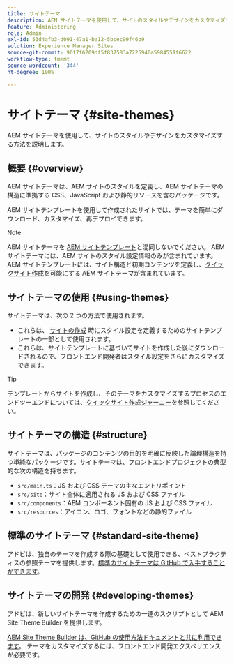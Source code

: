 ```yaml
---
title: サイトテーマ
description: AEM サイトテーマを使用して、サイトのスタイルやデザインをカスタマイズする方法を説明します。
feature: Administering
role: Admin
exl-id: 53d4afb3-d091-47a1-ba12-5bcec99f46b9
solution: Experience Manager Sites
source-git-commit: 90f7f6209df5f837583a7225940a5984551f6622
workflow-type: tm+mt
source-wordcount: '344'
ht-degree: 100%

---
```


# サイトテーマ {#site-themes}

AEM サイトテーマを使用して、サイトのスタイルやデザインをカスタマイズする方法を説明します。

## 概要 {#overview}

AEM サイトテーマは、AEM サイトのスタイルを定義し、AEM サイトテーマの構造に準拠する CSS、JavaScript および静的リソースを含むパッケージです。

AEM サイトテンプレートを使用して作成されたサイトでは、テーマを簡単にダウンロード、カスタマイズ、再デプロイできます。

>[!NOTE]
>
>AEM サイトテーマを [AEM サイトテンプレート](site-templates.md)と混同しないでください。 AEM サイトテーマには、AEM サイトのスタイル設定情報のみが含まれています。AEM サイトテンプレートには、サイト構造と初期コンテンツを定義し、[クイックサイト作成](create-site.md)を可能にする AEM サイトテーマが含まれています。

## サイトテーマの使用 {#using-themes}

サイトテーマは、次の 2 つの方法で使用されます。

* これらは、 [サイトの作成](create-site.md) 時にスタイル設定を定義するためのサイトテンプレートの一部として使用されます。
* これらは、サイトテンプレートに基づいてサイトを作成した後にダウンロードされるので、フロントエンド開発者はスタイル設定をさらにカスタマイズできます。

>[!TIP]
>
>テンプレートからサイトを作成し、そのテーマをカスタマイズするプロセスのエンドツーエンドについては、[クイックサイト作成ジャーニー](/help/journey-sites/quick-site/overview.md)を参照してください。

## サイトテーマの構造 {#structure}

サイトテーマは、パッケージのコンテンツの目的を明確に反映した論理構造を持つ単純なパッケージです。サイトテーマは、フロントエンドプロジェクトの典型的な次の構造を持ちます。

* `src/main.ts`：JS および CSS テーマの主なエントリポイント
* `src/site`：サイト全体に適用される JS および CSS ファイル
* `src/components`：AEM コンポーネント固有の JS および CSS ファイル
* `src/resources`：アイコン、ロゴ、フォントなどの静的ファイル

## 標準のサイトテーマ {#standard-site-theme}

アドビは、独自のテーマを作成する際の基礎として使用できる、ベストプラクティスの参照テーマを提供します。[標準のサイトテーマは GitHub で入手することができます](https://github.com/adobe/aem-site-template-standard/tree/main/theme)。

## サイトテーマの開発 {#developing-themes}

アドビは、新しいサイトテーマを作成するための一連のスクリプトとして AEM Site Theme Builder を提供します。

[AEM Site Theme Builder は、GitHub の使用方法ドキュメントと共に利用できます](https://github.com/adobe/aem-site-theme-builder)。 テーマをカスタマイズするには、フロントエンド開発エクスペリエンスが必要です。
